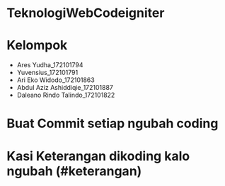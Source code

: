 # TeknologiWebCodeigniter
# Kelompok
- Ares Yudha_172101794
- Yuvensius_172101791
- Ari Eko Widodo_172101863
- Abdul Aziz Ashiddiqie_172101887
- Daleano Rindo Talindo_172101822

# Buat Commit setiap ngubah coding 
# Kasi Keterangan dikoding kalo ngubah (#keterangan)

